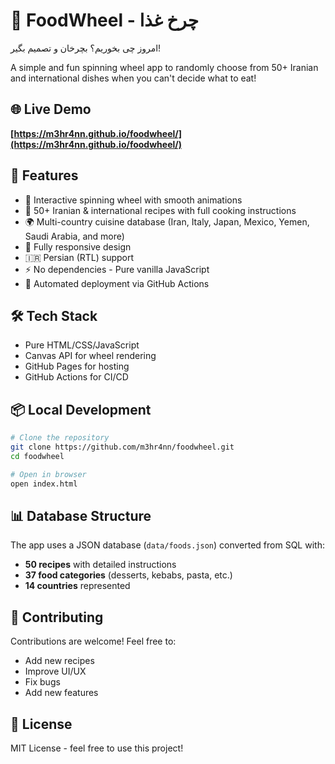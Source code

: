 # 🎡 FoodWheel - چرخ غذا

امروز چی بخوریم؟ بچرخان و تصمیم بگیر!

A simple and fun spinning wheel app to randomly choose from 50+ Iranian and international dishes when you can't decide what to eat!

## 🌐 Live Demo

**[https://m3hr4nn.github.io/foodwheel/](https://m3hr4nn.github.io/foodwheel/)**

## 🚀 Features

- 🎯 Interactive spinning wheel with smooth animations
- 🍲 50+ Iranian & international recipes with full cooking instructions
- 🌍 Multi-country cuisine database (Iran, Italy, Japan, Mexico, Yemen, Saudi Arabia, and more)
- 📱 Fully responsive design
- 🇮🇷 Persian (RTL) support
- ⚡ No dependencies - Pure vanilla JavaScript
- 🤖 Automated deployment via GitHub Actions

## 🛠️ Tech Stack

- Pure HTML/CSS/JavaScript
- Canvas API for wheel rendering
- GitHub Pages for hosting
- GitHub Actions for CI/CD

## 📦 Local Development

```bash
# Clone the repository
git clone https://github.com/m3hr4nn/foodwheel.git
cd foodwheel

# Open in browser
open index.html
```

## 📊 Database Structure

The app uses a JSON database (`data/foods.json`) converted from SQL with:
- **50 recipes** with detailed instructions
- **37 food categories** (desserts, kebabs, pasta, etc.)
- **14 countries** represented

## 🤝 Contributing

Contributions are welcome! Feel free to:
- Add new recipes
- Improve UI/UX
- Fix bugs
- Add new features

## 📄 License

MIT License - feel free to use this project!
